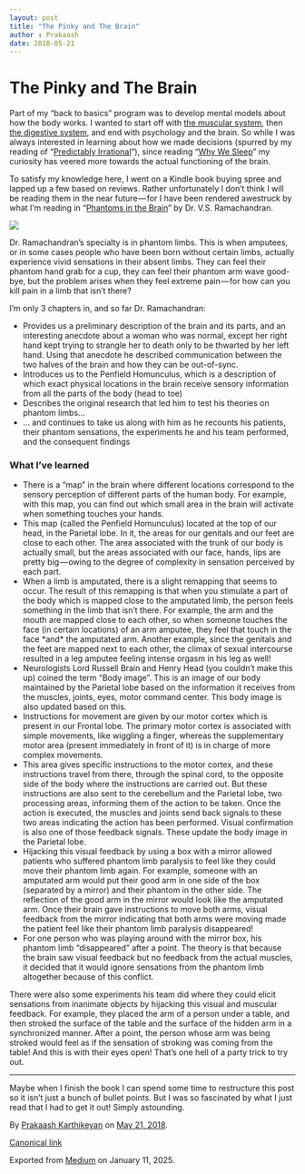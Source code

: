 ```yaml
---
layout: post
title: "The Pinky and The Brain"
author : Prakaash
date: 2018-05-21
---
```


# The Pinky and The Brain

Part of my “back to basics” program was to develop mental models about how the body works. I wanted to start off with [the muscular system](https://medium.com/klein-bottle-shaped-rocks/we-are-what-we-eat-part-1-on-exercise-6dcbf3d6180f), then [the digestive system](https://medium.com/klein-bottle-shaped-rocks/notes-from-the-cheese-trap-b31101be0041), and end with psychology and the brain. So while I was always interested in learning about how we made decisions (spurred by my reading of “[Predictably Irrational](https://www.amazon.com/dp/B002C949KE/ref%3Ddp-kindle-redirect?_encoding=UTF8&btkr=1)”), since reading “[Why We Sleep](https://medium.com/klein-bottle-shaped-rocks/takeaways-from-why-we-sleep-d680d44ba07a)” my curiosity has veered more towards the actual functioning of the brain.

To satisfy my knowledge here, I went on a Kindle book buying spree and lapped up a few based on reviews. Rather unfortunately I don’t think I will be reading them in the near future — for I have been rendered awestruck by what I’m reading in “[Phantoms in the Brain](https://www.amazon.com/Phantoms-Brain-Probing-Mysteries-Human/dp/0688172172)” by Dr. V.S. Ramachandran.

![](https://cdn-images-1.medium.com/max/800/1*Tr75EJDjPk9bZ4hIdrEepA.jpeg)

Dr. Ramachandran’s specialty is in phantom limbs. This is when amputees, or in some cases people who have been born without certain limbs, actually experience vivid sensations in their absent limbs. They can feel their phantom hand grab for a cup, they can feel their phantom arm wave good-bye, but the problem arises when they feel extreme pain — for how can you kill pain in a limb that isn’t there?

I’m only 3 chapters in, and so far Dr. Ramachandran:

* Provides us a preliminary description of the brain and its parts, and an interesting anecdote about a woman who was normal, except her right hand kept trying to strangle her to death only to be thwarted by her left hand. Using that anecdote he described communication between the two halves of the brain and how they can be out-of-sync.
* Introduces us to the Penfield Homunculus, which is a description of which exact physical locations in the brain receive sensory information from all the parts of the body (head to toe)
* Describes the original research that led him to test his theories on phantom limbs…
* … and continues to take us along with him as he recounts his patients, their phantom sensations, the experiments he and his team performed, and the consequent findings

### What I’ve learned

* There is a “map” in the brain where different locations correspond to the sensory perception of different parts of the human body. For example, with this map, you can find out which small area in the brain will activate when something touches your hands.
* This map (called the Penfield Homunculus) located at the top of our head, in the Parietal lobe. In it, the areas for our genitals and our feet are close to each other. The area associated with the trunk of our body is actually small, but the areas associated with our face, hands, lips are pretty big — owing to the degree of complexity in sensation perceived by each part.
* When a limb is amputated, there is a slight remapping that seems to occur. The result of this remapping is that when you stimulate a part of the body which is mapped close to the amputated limb, the person feels something in the limb that isn’t there. For example, the arm and the mouth are mapped close to each other, so when someone touches the face (in certain locations) of an arm amputee, they feel that touch in the face \*and\* the amputated arm. Another example, since the genitals and the feet are mapped next to each other, the climax of sexual intercourse resulted in a leg amputee feeling intense orgasm in his leg as well!
* Neurologists Lord Russell Brain and Henry Head (you couldn’t make this up) coined the term “Body image”. This is an image of our body maintained by the Parietal lobe based on the information it receives from the muscles, joints, eyes, motor command center. This body image is also updated based on this.
* Instructions for movement are given by our motor cortex which is present in our Frontal lobe. The primary motor cortex is associated with simple movements, like wiggling a finger, whereas the supplementary motor area (present immediately in front of it) is in charge of more complex movements.
* This area gives specific instructions to the motor cortex, and these instructions travel from there, through the spinal cord, to the opposite side of the body where the instructions are carried out. But these instructions are also sent to the cerebellum and the Parietal lobe, two processing areas, informing them of the action to be taken. Once the action is executed, the muscles and joints send back signals to these two areas indicating the action has been performed. Visual confirmation is also one of those feedback signals. These update the body image in the Parietal lobe.
* Hijacking this visual feedback by using a box with a mirror allowed patients who suffered phantom limb paralysis to feel like they could move their phantom limb again. For example, someone with an amputated arm would put their good arm in one side of the box (separated by a mirror) and their phantom in the other side. The reflection of the good arm in the mirror would look like the amputated arm. Once their brain gave instructions to move both arms, visual feedback from the mirror indicating that both arms were moving made the patient feel like their phantom limb paralysis disappeared!
* For one person who was playing around with the mirror box, his phantom limb “disappeared” after a point. The theory is that because the brain saw visual feedback but no feedback from the actual muscles, it decided that it would ignore sensations from the phantom limb altogether because of this conflict.

There were also some experiments his team did where they could elicit sensations from inanimate objects by hijacking this visual and muscular feedback. For example, they placed the arm of a person under a table, and then stroked the surface of the table and the surface of the hidden arm in a synchronized manner. After a point, the person whose arm was being stroked would feel as if the sensation of stroking was coming from the table! And this is with their eyes open! That’s one hell of a party trick to try out.

---

Maybe when I finish the book I can spend some time to restructure this post so it isn’t just a bunch of bullet points. But I was so fascinated by what I just read that I had to get it out! Simply astounding.

By [Prakaash Karthikeyan](https://medium.com/%40prakaashkarthik) on [May 21, 2018](https://medium.com/p/6d0e5db521ad).

[Canonical link](https://medium.com/%40prakaashkarthik/the-pinky-and-the-brain-6d0e5db521ad)

Exported from [Medium](https://medium.com) on January 11, 2025.

